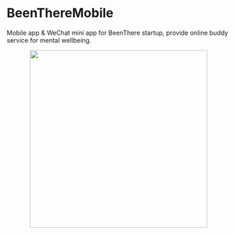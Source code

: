 # BeenThereMobile
Mobile app & WeChat mini app for BeenThere startup, provide online buddy service for mental wellbeing.
<div align="center">
  <img src="https://github.com/lizzij/BeenThereMobile/raw/master/img/BeenThereDemo2.1.gif" width="400" />
</div>
